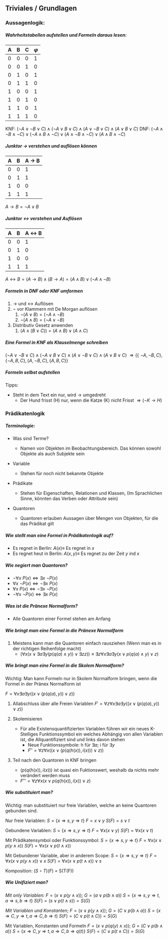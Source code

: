 ## Triviales / Grundlagen
### Aussagenlogik:

##### Wahrheitstabellen aufstellen und Formeln daraus lesen:	

| A   | B   | C   | $\varphi$   |
| --- | --- | --- | --- |
| 0   | 0   | 0   | 1  |
| 0   | 0   | 1   | 0   |
| 0   | 1   | 0   | 1   |
| 0   | 1   | 1   | 0   |
| 1   | 0   | 0   | 1   |
| 1   | 0   | 1   | 0   |
| 1   | 1   | 0   | 1   |
| 1   | 1   | 1   | 0   | 

KNF: $(\lnot A \lor \lnot B \lor C) \land (\lnot A \lor B \lor C) \land (A \lor \lnot B \lor C) \land (A \lor B \lor C)$
DNF: $(\lnot A \land \lnot B \land \lnot C) \lor (\lnot A \land B \land \lnot C) \lor (A \land \lnot B \land \lnot C) \lor (A \land B \land\lnot C)$

##### Junktor $\to$ verstehen und auflösen können

| A   | B   | A → B |
| --- | --- | --------- |
| 0   | 0   | 1         | 
| 0   | 1   | 1         |
| 1   | 0   | 0         |
| 1   | 1   | 1         |

$A \to B = \lnot A \lor B$

##### Junktor $\leftrightarrow$ verstehen und Auflösen

| A   | B   | A $\leftrightarrow$ B |
| --- | --- | --------------------- |
| 0   | 0   | 1                     |
| 0   | 1   | 0                    |
| 1   | 0   | 0                     |
| 1   | 1   | 1                     |

$A \leftrightarrow B = (A \to B) \land (B \to A) = (A \land B) \lor (\lnot A \land \lnot B)$

##### Formeln in DNF oder KNF umformen

1. $\to$ und $\leftrightarrow$ Auflösen
2. $\lnot$ vor Klammern mit De Morgan auflösen
	1. $\lnot(A \lor B) = (\lnot A \land \lnot B)$
	2. $\lnot(A \land B) = (\lnot A \lor \lnot B)$
3. Distributiv Gesetz anwenden
	1. $(A \land (B \lor C)) = (A \land B) \lor (A \land C)$

##### Eine Formel in KNF als Klauselmenge schreiben

$(\lnot A \lor \lnot B \lor C) \land (\lnot A \lor B \lor C) \land (A \lor \lnot B \lor C) \land (A \lor B \lor C)$
$\Rightarrow \{\{\ \lnot A , \lnot B , C\} ,  \{\lnot A , B , C\} ,  \{A , \lnot B , C\} ,  \{A , B , C\}\}$

##### Formeln selbst aufstellen
Tipps:
- Steht in dem Text ein nur, wird $\to$ umgedreht
	- Der Hund frisst (H) nur, wenn die Katze (K)  nicht Frisst $\Rightarrow (\lnot K \to H)$

### Prädikatenlogik

##### Terminologie:
- Was sind Terme?
	- Namen von Objekten im Beobachtungsbereich. Das können sowohl Objekte als auch Subjekte sein
	
- Variable
	- Stehen für noch nicht bekannte Objekte
	
- Prädikate
	- Stehen für Eigenschaften, Relationen und Klassen, (Im Sprachlichen Sinne, könnten das Verben oder Attribute sein)
	
- Quantoren
	- Quantoren erlauben Aussagen über Mengen von Objekten, für die das Prädikat gilt

##### Wie stellt man eine Formel in Prädikatenlogik auf?
-  Es regnet in Berlin: $A(x) \equiv$ Es regnet in $x$
- Es regnet heut in Berlin: $A(x, y) \equiv$ Es regnet zu der Zeit $y$ ind $x$

##### Wie negiert man Quantoren?
- $\lnot \forall x \ P(x) \Leftrightarrow \exists x \ \lnot P(x)$
- $\forall x \ \lnot P(x) \Leftrightarrow \lnot \exists x \ P(x)$
- $\forall x \ P(x) \Leftrightarrow \lnot \exists x \ \lnot P(x)$
-  $\lnot \forall x \ \lnot P(x) \Leftrightarrow \exists x \ P(x)$

##### Was ist die Pränexe Normalform?
- Alle Quantoren einer Formel stehen am Anfang

##### Wie bringt man eine Formel in die Pränexe Normalform
1. Meistens kann man die Quantoren einfach rausziehen (Wenn man es in der richtigen Reihenfolge macht)
	- $( \forall x(x \lor \exists a \exists y (p(q(a) \land y) ) \lor \exists z z)) \equiv \exists z \forall x \exists a \exists y  (x \lor p(q(a) \land y) \lor z)$ 

##### Wie bringt man eine Formel in die Skolem Normalform?
Wichtig: Man kann Formeln nur in Skolem Normalform bringen, wenn die Formel in der Pränex Normalform ist

$F = \forall x \exists a \exists y ((x \lor (p(q(a), y))\lor z))$

1. Allabschluss über alle Freien Variablen
$F' = \forall z \forall x \exists a \exists y ((x \lor (p(q(a), y))\lor z))$

2. Skolemisieren
	- Für alle Existensquantifizierten Variablen führen wir ein neues K-Stelliges Funktionssymbol ein welches Abhängig von allen Variablen ist, die Allquantifiziert sind und links davon stehen
		- Neue Funktionssymbole: h für $\exists a$; i für $\exists y$
		- $F'' = \forall z \forall x((x \lor (p(q(h(x)), i(x)))\lor z))$

3. Teil nach den Quantoren in KNF bringen
	- $(p(q(h(x)), i(x)))$ ist quasi ein Fuktionswert, weshalb da nichts mehr verändert werden muss
	- $F''' = \forall z \forall x(x \lor p(q(h(x)), i(x))\lor z)$

##### Wie substituiert man?
Wichtig: man substituiert nur freie Variablen, welche an keine Quantoren gebunden sind.

Nur freie Variablen:
$S = \{ x \Rightarrow s, y \Rightarrow t\}$
$F = x \lor y$ 
$S(F) = s \lor t$ 

Gebundene Variablen:
$S = \{ x \Rightarrow s, y \Rightarrow t\}$
$F = \forall x (x \lor y)$
$S(F)= \forall x (x \lor t)$

Mit Prädikatensymbol oder Funktionssymbol:
$S = \{ x \Rightarrow s, y \Rightarrow t\}$
$F = \forall x (x \lor p(y \land x))$
$S(F) =  \forall x (x \lor p(t \land x))$ 

Mit Gebundener Variable, aber in anderem Scope:
$S = \{ x \Rightarrow s, y \Rightarrow t\}$
$F = \forall x (x \lor p(y \land x)) \lor x$
$S(F) =  \forall x (x \lor p(t \land x)) \lor s$ 

Komposition:
$(S \circ T)(F)$ = S(T(F))


##### Wie Unifiziert man?

*Mit only Variablen:*
$F = (x \lor p (y \land x)); \ G=(a \lor p(b \land a))$
$S = \{x \Rightarrow s, y \Rightarrow t , a \Rightarrow s, b \Rightarrow t\}$
$S(F)= (s \lor p(t \land s)) = S(G)$

*Mit Variablen und Konstanten;*
$F = (x \lor p (y \land x)); \ G=(C \lor p(b \land a))$
$S = \{x \Rightarrow C, y \Rightarrow t , a \Rightarrow C, b \Rightarrow t\}$
$S(F)= (C \lor p(t \land C)) = S(G)$

Mit Variablen, Konstanten und Formeln
$F = (x \lor p (q(y) \land x)); \ G=(C \lor p(b \land a))$
$S = \{x \Rightarrow C, y \Rightarrow t , a \Rightarrow C, b \Rightarrow q(t)\}$
$S(F)= (C \lor p(t \land C)) = S(G)$
